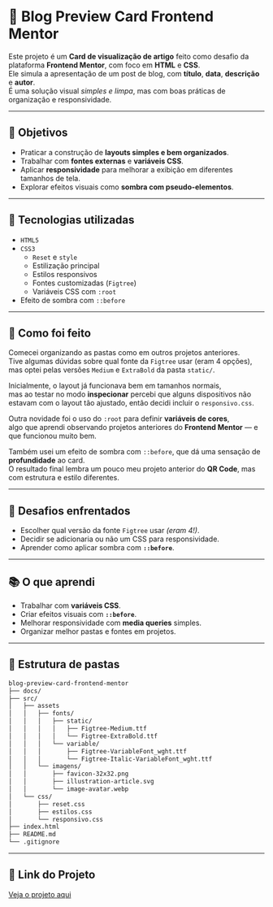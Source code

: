 ﻿# 📰 Blog Preview Card Frontend Mentor

Este projeto é um **Card de visualização de artigo** feito como desafio da plataforma **Frontend Mentor**, com foco em **HTML** e **CSS**.  
Ele simula a apresentação de um post de blog, com **título**, **data**, **descrição** e **autor**.  
É uma solução visual *simples e limpa*, mas com boas práticas de organização e responsividade.

---

## 🎯 Objetivos

- Praticar a construção de **layouts simples e bem organizados**.
- Trabalhar com **fontes externas** e **variáveis CSS**.
- Aplicar **responsividade** para melhorar a exibição em diferentes tamanhos de tela.
- Explorar efeitos visuais como **sombra com pseudo-elementos**.

---

## 🚀 Tecnologias utilizadas

- `HTML5`
- `CSS3`
  - `Reset` e `style`
  - Estilização principal
  - Estilos responsivos
  - Fontes customizadas (`Figtree`)
  - Variáveis CSS com `:root`
- Efeito de sombra com `::before`

---

## 🧠 Como foi feito

Comecei organizando as pastas como em outros projetos anteriores.  
Tive algumas dúvidas sobre qual fonte da `Figtree` usar (eram 4 opções), mas optei pelas versões `Medium` e `ExtraBold` da pasta `static/`.

Inicialmente, o layout já funcionava bem em tamanhos normais,  
mas ao testar no modo **inspecionar** percebi que alguns dispositivos não estavam com o layout tão ajustado, então decidi incluir o `responsivo.css`.

Outra novidade foi o uso do `:root` para definir **variáveis de cores**,  
algo que aprendi observando projetos anteriores do **Frontend Mentor** — e que funcionou muito bem.

Também usei um efeito de sombra com `::before`, que dá uma sensação de **profundidade** ao card.  
O resultado final lembra um pouco meu projeto anterior do **QR Code**, mas com estrutura e estilo diferentes.

---

## 🧩 Desafios enfrentados

- Escolher qual versão da fonte `Figtree` usar *(eram 4!)*.
- Decidir se adicionaria ou não um CSS para responsividade.
- Aprender como aplicar sombra com **`::before`**.

---

## 📚 O que aprendi

- Trabalhar com **variáveis CSS**.
- Criar efeitos visuais com **`::before`**.
- Melhorar responsividade com **media queries** simples.
- Organizar melhor pastas e fontes em projetos.

---

## 📁 Estrutura de pastas

```bash
blog-preview-card-frontend-mentor
├── docs/
├── src/     
│   ├── assets
│   │   ├── fonts/
│   │   │   ├── static/
│   │   │   │   ├── Figtree-Medium.ttf
│   │   │   │   └── Figtree-ExtraBold.ttf
│   │   │   └── variable/
│   │   │       ├── Figtree-VariableFont_wght.ttf
│   │   │       └── Figtree-Italic-VariableFont_wght.ttf
│   │   └── imagens/          
│   │       ├── favicon-32x32.png
│   │       ├── illustration-article.svg
│   │       └── image-avatar.webp               
│   └── css/
│       ├── reset.css
│       ├── estilos.css
│       └── responsivo.css              
├── index.html
├── README.md
└── .gitignore
```

---

## 🔗 Link do Projeto
[Veja o projeto aqui](https://andre363-br765.github.io/blog-preview-card-frontend-mentor/)
